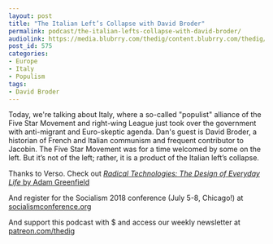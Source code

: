 ```yaml
---
layout: post
title: "The Italian Left’s Collapse with David Broder"
permalink: podcast/the-italian-lefts-collapse-with-david-broder/
audiolink: https://media.blubrry.com/thedig/content.blubrry.com/thedig/The_Dig_-_EP_125_-_Broder_.mp3
post_id: 575
categories: 
- Europe
- Italy
- Populism
tags: 
- David Broder
---
```


Today, we're talking about Italy, where a so-called "populist" alliance of the Five Star Movement and right-wing League just took over the government with anti-migrant and Euro-skeptic agenda. Dan's guest is David Broder, a historian of French and Italian communism and frequent contributor to Jacobin. The Five Star Movement was for a time welcomed by some on the left. But it’s not of the left; rather, it is a product of the Italian left’s collapse.

Thanks to Verso. Check out [*Radical Technologies: The Design of Everyday Life* by Adam Greenfield](versobooks.com/books/2742-radical-technologies)

And register for the Socialism 2018 conference (July 5-8, Chicago!) at [socialismconference.org](socialismconference.org)

And support this podcast with $ and access our weekly newsletter at [patreon.com/thedig](http://www.patreon.com/TheDig) 

 
